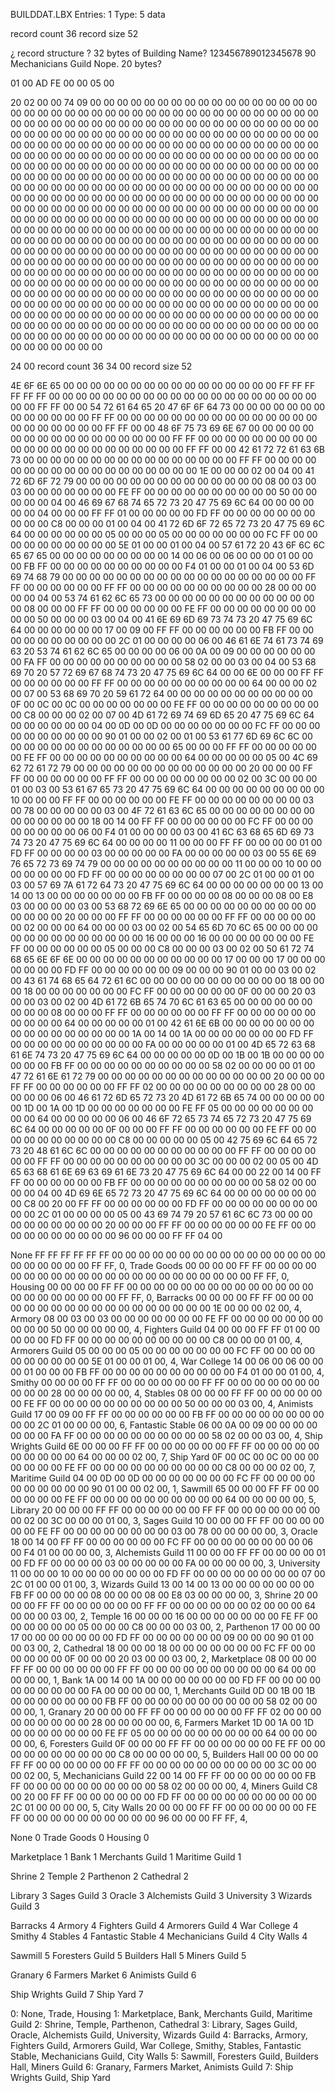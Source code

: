 
BUILDDAT.LBX
Entries:    1
Type:       5  data

record count    36
record size     52

¿ record structure ?
32 bytes of Building Name?
123456789012345678 90
Mechanicians Guild
Nope. 20 bytes?




01 00 
AD FE 
00 00 
05 00 

20 02 00 00 
74 09 00 00 
00 00 00 00 00 00 00 00 00 00 00 00 00 00 00 00 00 00 00 00 00 00 00 00 00 00 00 00 00 00 00 00 00 00 00 00 00 00 00 00 00 00 00 00 00 00 00 00 00 00 00 00 00 00 00 00 00 00 00 00 00 00 00 00 00 00 00 00 00 00 00 00 00 00 00 00 00 00 00 00 00 00 00 00 00 00 00 00 00 00 00 00 00 00 00 00 00 00 00 00 00 00 00 00 00 00 00 00 00 00 00 00 00 00 00 00 00 00 00 00 00 00 00 00 00 00 00 00 00 00 00 00 00 00 00 00 00 00 00 00 00 00 00 00 00 00 00 00 00 00 00 00 00 00 00 00 00 00 00 00 00 00 00 00 00 00 00 00 00 00 00 00 00 00 00 00 00 00 00 00 00 00 00 00 00 00 00 00 00 00 00 00 00 00 00 00 00 00 00 00 00 00 00 00 00 00 00 00 00 00 00 00 00 00 00 00 00 00 00 00 00 00 00 00 00 00 00 00 00 00 00 00 00 00 00 00 00 00 00 00 00 00 00 00 00 00 00 00 00 00 00 00 00 00 00 00 00 00 00 00 00 00 00 00 00 00 00 00 00 00 00 00 00 00 00 00 00 00 00 00 00 00 00 00 00 00 00 00 00 00 00 00 00 00 00 00 00 00 00 00 00 00 00 00 00 00 00 00 00 00 00 00 00 00 00 00 00 00 00 00 00 00 00 00 00 00 00 00 00 00 00 00 00 00 00 00 00 00 00 00 00 00 00 00 00 00 00 00 00 00 00 00 00 00 00 00 00 00 00 00 00 00 00 00 00 00 00 00 00 00 00 00 00 00 00 00 00 00 00 00 00 00 00 00 00 00 00 00 00 00 00 00 00 00 00 00 00 00 00 00 00 00 00 00 00 00 00 00 00 00 00 00 00 00 00 00 00 00 00 00 00 00 00 00 00 00 00 00 00 00 00 00 00 00 00 00 00 00 00 00 00 00 00 00 00 00 00 00 00 00 00 00 00 00 00 00 00 00 00 00 00 00 00 00 00 00 00 00 00 00 00 00 00 00 00 00 00 00 00 00 00 00 00 00 00 00 00 00 00 00 00 00 00 00 00 00 00 00 00 00 00 00 00 00 00 00 00 00 00 00 00 00 00 00 00 00 00 00 00 00 00 00 00 00 00 00 00 00


24 00   record count    36
34 00   record size     52

4E 6F 6E 65 00 00 00 00 00 00 00 00 00 00 00 00 00 00 00 00     FF FF FF FF FF FF 00 00 00 00 00 00 00 00 00 00 00 00 00 00 00 00 00 00 00 00 00 00 FF FF 00 00
54 72 61 64 65 20 47 6F 6F 64 73 00 00 00 00 00 00 00 00 00     00 00 00 00 FF FF 00 00 00 00 00 00 00 00 00 00 00 00 00 00 00 00 00 00 00 00 00 00 FF FF 00 00
48 6F 75 73 69 6E 67 00 00 00 00 00 00 00 00 00 00 00 00 00     00 00 00 00 FF FF 00 00 00 00 00 00 00 00 00 00 00 00 00 00 00 00 00 00 00 00 00 00 FF FF 00 00 
42 61 72 72 61 63 6B 73 00 00 00 00 00 00 00 00 00 00 00 00     00 00 00 00 FF FF 00 00 00 00 00 00 00 00 00 00 00 00 00 00 00 00 00 00 1E 00 00 00 02 00 04 00 
41 72 6D 6F 72 79 00 00 00 00 00 00 00 00 00 00 00 00 00 00     08 00 03 00 03 00 00 00 00 00 00 00 FE FF 00 00 00 00 00 00 00 00 00 00 50 00 00 00 00 00 04 00 
46 69 67 68 74 65 72 73 20 47 75 69 6C 64 00 00 00 00 00 00     04 00 00 00 FF FF 01 00 00 00 00 00 FD FF 00 00 00 00 00 00 00 00 00 00 C8 00 00 00 01 00 04 00 
41 72 6D 6F 72 65 72 73 20 47 75 69 6C 64 00 00 00 00 00 00     05 00 00 00 05 00 00 00 00 00 00 00 FC FF 00 00 00 00 00 00 00 00 00 00 5E 01 00 00 01 00 04 00 
57 61 72 20 43 6F 6C 6C 65 67 65 00 00 00 00 00 00 00 00 00     14 00 06 00 06 00 00 00 01 00 00 00 FB FF 00 00 00 00 00 00 00 00 00 00 F4 01 00 00 01 00 04 00 
53 6D 69 74 68 79 00 00 00 00 00 00 00 00 00 00 00 00 00 00     00 00 00 00 FF FF 00 00 00 00 00 00 FF FF 00 00 00 00 00 00 00 00 00 00 28 00 00 00 00 00 04 00 
53 74 61 62 6C 65 73 00 00 00 00 00 00 00 00 00 00 00 00 00     08 00 00 00 FF FF 00 00 00 00 00 00 FE FF 00 00 00 00 00 00 00 00 00 00 50 00 00 00 03 00 04 00 
41 6E 69 6D 69 73 74 73 20 47 75 69 6C 64 00 00 00 00 00 00     17 00 09 00 FF FF 00 00 00 00 00 00 FB FF 00 00 00 00 00 00 00 00 00 00 2C 01 00 00 00 00 06 00 
46 61 6E 74 61 73 74 69 63 20 53 74 61 62 6C 65 00 00 00 00     06 00 0A 00 09 00 00 00 00 00 00 00 FA FF 00 00 00 00 00 00 00 00 00 00 58 02 00 00 03 00 04 00 
53 68 69 70 20 57 72 69 67 68 74 73 20 47 75 69 6C 64 00 00     6E 00 00 00 FF FF 00 00 00 00 00 00 FF FF 00 00 00 00 00 00 00 00 00 00 64 00 00 00 02 00 07 00 
53 68 69 70 20 59 61 72 64 00 00 00 00 00 00 00 00 00 00 00     0F 00 0C 00 0C 00 00 00 00 00 00 00 FE FF 00 00 00 00 00 00 00 00 00 00 C8 00 00 00 02 00 07 00 
4D 61 72 69 74 69 6D 65 20 47 75 69 6C 64 00 00 00 00 00 00     04 00 0D 00 0D 00 00 00 00 00 00 00 FC FF 00 00 00 00 00 00 00 00 00 00 90 01 00 00 02 00 01 00 
53 61 77 6D 69 6C 6C 00 00 00 00 00 00 00 00 00 00 00 00 00     65 00 00 00 FF FF 00 00 00 00 00 00 FE FF 00 00 00 00 00 00 00 00 00 00 64 00 00 00 00 00 05 00 
4C 69 62 72 61 72 79 00 00 00 00 00 00 00 00 00 00 00 00 00     20 00 00 00 FF FF 00 00 00 00 00 00 FF FF 00 00 00 00 00 00 00 00 02 00 3C 00 00 00 01 00 03 00 
53 61 67 65 73 20 47 75 69 6C 64 00 00 00 00 00 00 00 00 00     10 00 00 00 FF FF 00 00 00 00 00 00 FE FF 00 00 00 00 00 00 00 00 03 00 78 00 00 00 00 00 03 00 
4F 72 61 63 6C 65 00 00 00 00 00 00 00 00 00 00 00 00 00 00     18 00 14 00 FF FF 00 00 00 00 00 00 FC FF 00 00 00 00 00 00 00 00 06 00 F4 01 00 00 00 00 03 00 
41 6C 63 68 65 6D 69 73 74 73 20 47 75 69 6C 64 00 00 00 00     11 00 00 00 FF FF 00 00 00 00 01 00 FD FF 00 00 00 00 03 00 00 00 00 00 FA 00 00 00 00 00 03 00 
55 6E 69 76 65 72 73 69 74 79 00 00 00 00 00 00 00 00 00 00     11 00 00 00 10 00 00 00 00 00 00 00 FD FF 00 00 00 00 00 00 00 00 07 00 2C 01 00 00 01 00 03 00 
57 69 7A 61 72 64 73 20 47 75 69 6C 64 00 00 00 00 00 00 00     13 00 14 00 13 00 00 00 00 00 00 00 FB FF 00 00 00 00 08 00 00 00 08 00 E8 03 00 00 00 00 03 00 
53 68 72 69 6E 65 00 00 00 00 00 00 00 00 00 00 00 00 00 00     20 00 00 00 FF FF 00 00 00 00 00 00 FF FF 00 00 00 00 00 00 02 00 00 00 64 00 00 00 03 00 02 00 
54 65 6D 70 6C 65 00 00 00 00 00 00 00 00 00 00 00 00 00 00     16 00 00 00 16 00 00 00 00 00 00 00 FE FF 00 00 00 00 00 00 05 00 00 00 C8 00 00 00 03 00 02 00 
50 61 72 74 68 65 6E 6F 6E 00 00 00 00 00 00 00 00 00 00 00     17 00 00 00 17 00 00 00 00 00 00 00 FD FF 00 00 00 00 00 00 09 00 00 00 90 01 00 00 03 00 02 00 
43 61 74 68 65 64 72 61 6C 00 00 00 00 00 00 00 00 00 00 00     18 00 00 00 18 00 00 00 00 00 00 00 FC FF 00 00 00 00 00 00 0F 00 00 00 20 03 00 00 03 00 02 00 
4D 61 72 6B 65 74 70 6C 61 63 65 00 00 00 00 00 00 00 00 00     08 00 00 00 FF FF 00 00 00 00 00 00 FF FF 00 00 00 00 00 00 00 00 00 00 64 00 00 00 00 00 01 00 
42 61 6E 6B 00 00 00 00 00 00 00 00 00 00 00 00 00 00 00 00     1A 00 14 00 1A 00 00 00 00 00 00 00 FD FF 00 00 00 00 00 00 00 00 00 00 FA 00 00 00 00 00 01 00 
4D 65 72 63 68 61 6E 74 73 20 47 75 69 6C 64 00 00 00 00 00     0D 00 1B 00 1B 00 00 00 00 00 00 00 FB FF 00 00 00 00 00 00 00 00 00 00 58 02 00 00 00 00 01 00 
47 72 61 6E 61 72 79 00 00 00 00 00 00 00 00 00 00 00 00 00     20 00 00 00 FF FF 00 00 00 00 00 00 FF FF 02 00 00 00 00 00 00 00 00 00 28 00 00 00 00 00 06 00 
46 61 72 6D 65 72 73 20 4D 61 72 6B 65 74 00 00 00 00 00 00     1D 00 1A 00 1D 00 00 00 00 00 00 00 FE FF 05 00 00 00 00 00 00 00 00 00 64 00 00 00 00 00 06 00 
46 6F 72 65 73 74 65 72 73 20 47 75 69 6C 64 00 00 00 00 00     0F 00 00 00 FF FF 00 00 00 00 00 00 FE FF 00 00 00 00 00 00 00 00 00 00 C8 00 00 00 00 00 05 00 
42 75 69 6C 64 65 72 73 20 48 61 6C 6C 00 00 00 00 00 00 00     00 00 00 00 FF FF 00 00 00 00 00 00 FF FF 00 00 00 00 00 00 00 00 00 00 3C 00 00 00 02 00 05 00 
4D 65 63 68 61 6E 69 63 69 61 6E 73 20 47 75 69 6C 64 00 00     22 00 14 00 FF FF 00 00 00 00 00 00 FB FF 00 00 00 00 00 00 00 00 00 00 58 02 00 00 00 00 04 00 
4D 69 6E 65 72 73 20 47 75 69 6C 64 00 00 00 00 00 00 00 00     C8 00 20 00 FF FF 00 00 00 00 00 00 FD FF 00 00 00 00 00 00 00 00 00 00 2C 01 00 00 00 00 05 00 
43 69 74 79 20 57 61 6C 6C 73 00 00 00 00 00 00 00 00 00 00     20 00 00 00 FF FF 00 00 00 00 00 00 FE FF 00 00 00 00 00 00 00 00 00 00 96 00 00 00 FF FF 04 00


None                FF FF  FF FF  FF FF  00 00  00 00  00 00  00 00  00 00  00 00  00 00  00 00  00 00  00 00  00 00  FF FF,  0, 
Trade Goods         00 00  00 00  FF FF  00 00  00 00  00 00  00 00  00 00  00 00  00 00  00 00  00 00  00 00  00 00  FF FF,  0, 
Housing             00 00  00 00  FF FF  00 00  00 00  00 00  00 00  00 00  00 00  00 00  00 00  00 00  00 00  00 00  FF FF,  0, 
Barracks            00 00  00 00  FF FF  00 00  00 00  00 00  00 00  00 00  00 00  00 00  00 00  00 00  1E 00  00 00  02 00,  4, 
Armory              08 00  03 00  03 00  00 00  00 00  00 00  FE FF  00 00  00 00  00 00  00 00  00 00  50 00  00 00  00 00,  4, 
Fighters Guild      04 00  00 00  FF FF  01 00  00 00  00 00  FD FF  00 00  00 00  00 00  00 00  00 00  C8 00  00 00  01 00,  4, 
Armorers Guild      05 00  00 00  05 00  00 00  00 00  00 00  FC FF  00 00  00 00  00 00  00 00  00 00  5E 01  00 00  01 00,  4, 
War College         14 00  06 00  06 00  00 00  01 00  00 00  FB FF  00 00  00 00  00 00  00 00  00 00  F4 01  00 00  01 00,  4, 
Smithy              00 00  00 00  FF FF  00 00  00 00  00 00  FF FF  00 00  00 00  00 00  00 00  00 00  28 00  00 00  00 00,  4, 
Stables             08 00  00 00  FF FF  00 00  00 00  00 00  FE FF  00 00  00 00  00 00  00 00  00 00  50 00  00 00  03 00,  4, 
Animists Guild      17 00  09 00  FF FF  00 00  00 00  00 00  FB FF  00 00  00 00  00 00  00 00  00 00  2C 01  00 00  00 00,  6, 
Fantastic Stable    06 00  0A 00  09 00  00 00  00 00  00 00  FA FF  00 00  00 00  00 00  00 00  00 00  58 02  00 00  03 00,  4, 
Ship Wrights Guild  6E 00  00 00  FF FF  00 00  00 00  00 00  FF FF  00 00  00 00  00 00  00 00  00 00  64 00  00 00  02 00,  7, 
Ship Yard           0F 00  0C 00  0C 00  00 00  00 00  00 00  FE FF  00 00  00 00  00 00  00 00  00 00  C8 00  00 00  02 00,  7, 
Maritime Guild      04 00  0D 00  0D 00  00 00  00 00  00 00  FC FF  00 00  00 00  00 00  00 00  00 00  90 01  00 00  02 00,  1, 
Sawmill             65 00  00 00  FF FF  00 00  00 00  00 00  FE FF  00 00  00 00  00 00  00 00  00 00  64 00  00 00  00 00,  5, 
Library             20 00  00 00  FF FF  00 00  00 00  00 00  FF FF  00 00  00 00  00 00  00 00  02 00  3C 00  00 00  01 00,  3, 
Sages Guild         10 00  00 00  FF FF  00 00  00 00  00 00  FE FF  00 00  00 00  00 00  00 00  03 00  78 00  00 00  00 00,  3, 
Oracle              18 00  14 00  FF FF  00 00  00 00  00 00  FC FF  00 00  00 00  00 00  00 00  06 00  F4 01  00 00  00 00,  3, 
Alchemists Guild    11 00  00 00  FF FF  00 00  00 00  01 00  FD FF  00 00  00 00  03 00  00 00  00 00  FA 00  00 00  00 00,  3, 
University          11 00  00 00  10 00  00 00  00 00  00 00  FD FF  00 00  00 00  00 00  00 00  07 00  2C 01  00 00  01 00,  3, 
Wizards Guild       13 00  14 00  13 00  00 00  00 00  00 00  FB FF  00 00  00 00  08 00  00 00  08 00  E8 03  00 00  00 00,  3, 
Shrine              20 00  00 00  FF FF  00 00  00 00  00 00  FF FF  00 00  00 00  00 00  02 00  00 00  64 00  00 00  03 00,  2, 
Temple              16 00  00 00  16 00  00 00  00 00  00 00  FE FF  00 00  00 00  00 00  05 00  00 00  C8 00  00 00  03 00,  2, 
Parthenon           17 00  00 00  17 00  00 00  00 00  00 00  FD FF  00 00  00 00  00 00  09 00  00 00  90 01  00 00  03 00,  2, 
Cathedral           18 00  00 00  18 00  00 00  00 00  00 00  FC FF  00 00  00 00  00 00  0F 00  00 00  20 03  00 00  03 00,  2, 
Marketplace         08 00  00 00  FF FF  00 00  00 00  00 00  FF FF  00 00  00 00  00 00  00 00  00 00  64 00  00 00  00 00,  1, 
Bank                1A 00  14 00  1A 00  00 00  00 00  00 00  FD FF  00 00  00 00  00 00  00 00  00 00  FA 00  00 00  00 00,  1, 
Merchants Guild     0D 00  1B 00  1B 00  00 00  00 00  00 00  FB FF  00 00  00 00  00 00  00 00  00 00  58 02  00 00  00 00,  1, 
Granary             20 00  00 00  FF FF  00 00  00 00  00 00  FF FF  02 00  00 00  00 00  00 00  00 00  28 00  00 00  00 00,  6, 
Farmers Market      1D 00  1A 00  1D 00  00 00  00 00  00 00  FE FF  05 00  00 00  00 00  00 00  00 00  64 00  00 00  00 00,  6, 
Foresters Guild     0F 00  00 00  FF FF  00 00  00 00  00 00  FE FF  00 00  00 00  00 00  00 00  00 00  C8 00  00 00  00 00,  5, 
Builders Hall       00 00  00 00  FF FF  00 00  00 00  00 00  FF FF  00 00  00 00  00 00  00 00  00 00  3C 00  00 00  02 00,  5, 
Mechanicians Guild  22 00  14 00  FF FF  00 00  00 00  00 00  FB FF  00 00  00 00  00 00  00 00  00 00  58 02  00 00  00 00,  4, 
Miners Guild        C8 00  20 00  FF FF  00 00  00 00  00 00  FD FF  00 00  00 00  00 00  00 00  00 00  2C 01  00 00  00 00,  5, 
City Walls          20 00  00 00  FF FF  00 00  00 00  00 00  FE FF  00 00  00 00  00 00  00 00  00 00  96 00  00 00  FF FF,  4, 



None                0
Trade Goods         0
Housing             0

Marketplace         1
Bank                1
Merchants Guild     1
Maritime Guild      1

Shrine              2
Temple              2
Parthenon           2
Cathedral           2

Library             3
Sages Guild         3
Oracle              3
Alchemists Guild    3
University          3
Wizards Guild       3

Barracks            4
Armory              4
Fighters Guild      4
Armorers Guild      4
War College         4
Smithy              4
Stables             4
Fantastic Stable    4
Mechanicians Guild  4
City Walls          4

Sawmill             5
Foresters Guild     5
Builders Hall       5
Miners Guild        5

Granary             6
Farmers Market      6
Animists Guild      6

Ship Wrights Guild  7
Ship Yard           7



0:  None, Trade, Housing
1:  Marketplace, Bank, Merchants Guild, Maritime Guild
2:  Shrine, Temple, Parthenon, Cathedral
3:  Library, Sages Guild, Oracle, Alchemists Guild, University, Wizards Guild
4:  Barracks, Armory, Fighters Guild, Armorers Guild, War College, Smithy, Stables, Fantastic Stable, Mechanicians Guild, City Walls
5:  Sawmill, Foresters Guild, Builders Hall, Miners Guild
6:  Granary, Farmers Market, Animists Guild
7:  Ship Wrights Guild, Ship Yard
